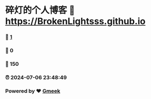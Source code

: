# 碎灯的个人博客 :link: https://BrokenLightsss.github.io 
### :page_facing_up: [1](https://BrokenLightsss.github.io/tag.html) 
### :speech_balloon: 0 
### :hibiscus: 150 
### :alarm_clock: 2024-07-06 23:48:49 
### Powered by :heart: [Gmeek](https://github.com/Meekdai/Gmeek)
